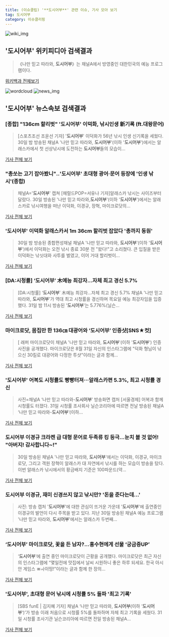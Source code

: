```yaml
---
title: (이슈클립) '**도시어부**' 관련 이슈, 기사 모아 보기
tag: 도시어부
category: 이슈클리핑
---
```

![wiki_img](https://user-images.githubusercontent.com/42597476/44503234-41136a80-a6d0-11e8-9071-6fc6418eafe4.png)
## **'**도시어부**'** 위키피디아 검색결과
>《나만 믿고 따라와, **도시어부**》는 채널A에서 방영중인 대한민국의 예능 프로그램이다.

<a href="https://ko.wikipedia.org/wiki/도시어부" target="_blank">위키백과 전체보기</a>

![wordcloud](https://s3.ap-northeast-2.amazonaws.com/lyrics101-wordcloud/2018-08-31-1535676731.png)
![news_img](https://user-images.githubusercontent.com/42597476/44507050-1206f400-a6e4-11e8-8d98-7ffbfebb353f.png)
## **'**도시어부**'** 뉴스속보 검색결과
### [종합] "136cm 할리벗" '**도시어부**' 이덕화, 낚시인생 新기록 (ft.대왕문어)

>[스포츠조선 조윤선 기자] '**도시어부**' 이덕화가 56년 낚시 인생 신기록을 세웠다. 30일 밤 방송된 채널A '나만 믿고 따라와, **도시어부**'(이하 '**도시어부**')에서는 알래스카에서 첫 선상낚시에 도전하는 **도시어부**들의 모습이...

<a href="http://sports.chosun.com/news/ntype.htm?id=201809010100000150022264&servicedate=20180831" target="_blank">기사 전체 보기</a>

### "총쏘는 고기 잡아봤니"‥'**도시어부**' 초대형 광어·문어 등장에 '인생 낚시'(종합)

>채널A='**도시어부**' 캡쳐 [헤럴드POP=서유나 기자]알래스카 낚시는 사이즈부터 달랐다. 30일 방송된 '나만 믿고 따라와,**도시어부**'(이하 '**도시어부**')에서는 알래스카로 낚시여행을 떠난 이덕화, 이경규, 장혁, 마이크로닷의...

<a href="http://biz.heraldcorp.com/view.php?ud=201808310015425515100_1" target="_blank">기사 전체 보기</a>

### '**도시어부**' 이덕화 알래스카서 1m 36cm 할리벗 잡았다 '총까지 동원'

>30일 밤 방송된 종합편성채널 채널A '나만 믿고 따라와, **도시어부**'(이하 '**도시어부**')에서 이덕화는 오전 낚시 종료 30분 전 "왔다!"고 소리쳤다. 큰 입질을 받은 이덕화는 낚싯대와 사투를 벌였고, 이어 거대 할리벗이...

<a href="http://www.mydaily.co.kr/new_yk/html/read.php?newsid=201808310006541652&ext=na" target="_blank">기사 전체 보기</a>

### [DA:시청률] ‘**도시어부**’ 木예능 최강자…자체 최고 경신 5.7%

>[DA:시청률] ‘**도시어부**’ 木예능 최강자…자체 최고 경신 5.7% 채널A '나만 믿고 따라와, **도시어부**'가 역대 최고 시청률을 경신하며 목요일 예능 최강자임을 입증했다. 31일 밤 11시 방송된 '**도시어부**'는 5.776%(닐슨...

<a href="http://sports.donga.com/3/all/20180831/91765579/1" target="_blank">기사 전체 보기</a>

### 마이크로닷, 몸집만 한 136㎝ 대광어와 ‘**도시어부**’ 인증샷[SNS★컷]

>[ 래퍼 마이크로닷이 채널A '나만 믿고 따라와, **도시어부**'(이하 '**도시어부**') 인증사진을 공개했다. 마이크로닷은 8월 31일 자신의 인스타그램에 "덕화 형님이 낚으신 30킬로 대광어와 다정한 투샷"이라는 글과 함께...

<a href="http://www.newsen.com/news_view.php?uid=201808310809091110" target="_blank">기사 전체 보기</a>

### '**도시어부**' 어복도 시청률도 빵빵터져···알래스카편 5.3%, 최고 시청률 경신

>사진=채널A ‘나만 믿고 따라와-**도시어부**’ 방송화면 캡처 [서울경제] 어복과 함께 시청률도 터졌다. 31일 시청률 조사회사 닐슨코리아에 따르면 전날 방송된 채널A ‘나만 믿고 따라와-**도시어부**’(이하...

<a href="http://www.sedaily.com/NewsView/1S3KP5XUEJ" target="_blank">기사 전체 보기</a>

### **도시어부** 이경규 크라켄 급 대형 문어로 두족류 킹 등극...눈치 볼 것 없어! "아버지! 감사합니다~!"

>30일 방송된 채널A '나만 믿고 따라와, **도시어부**'에서는 이덕화, 이경규, 마이크로닷, 그리고 객원 장혁이 알래스카 대 자연에서 낚시를 하는 모습이 방송을 탔다. 이번 알래스카 낚시에서의 황금배지 기준은 100파운드(약...

<a href="http://leaders.asiae.co.kr/news/articleView.html?idxno=73552" target="_blank">기사 전체 보기</a>

### **도시어부** 이경규, 재미 신경쓰지 않고 낚시만? '돈을 준다는데...'

>사진: 방송 캡처 '**도시어부**'에 대한 관심이 뜨거운 가운데 '**도시어부**'에 출연중인 이경규의 발언이 다시 주목을 받고 있다. 지난 30일 방송된 채널A 예능 프로그램 '나만 믿고 따라와, **도시어부**'에서는 알래스카 두번째...

<a href="http://www.gukjenews.com/news/articleView.html?idxno=983593" target="_blank">기사 전체 보기</a>

### ‘**도시어부**’ 마이크로닷, 꽃을 든 남자?…홍수현에게 선물 ‘궁금증UP’

>‘**도시어부**’에 출연 중인 마이크로닷이 근황을 공개했다. 마이크로닷은 최근 자신의 인스타그램에 “몇일전에 맛집에서 날씨 시원하니 좋은 하루 되세요. 한국 아시안 게임스 ㅃㅘ이띵!”이라는 글과 함께 한 장의...

<a href="http://daily.hankooki.com/lpage/entv/201808/dh20180831090145139020.htm" target="_blank">기사 전체 보기</a>

### '**도시어부**', 초대형 문어 낚시에 시청률 5% 돌파 '최고 기록'

>[SBS funE | 김지혜 기자] 채널A ‘나만 믿고 따라와, **도시어부**(이하 ’**도시어부**‘)’가 방송 이래 처음으로 시청률 5%를 돌파하며 자체 최고 기록을 세웠다.   31일 시청률 조사기관 닐슨코리아에 따르면 전일 방송된 채널A...

<a href="http://sbsfune.sbs.co.kr/news/news_content.jsp?article_id=E10009193305" target="_blank">기사 전체 보기</a>


